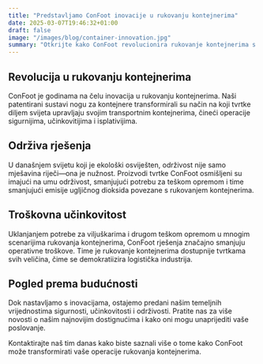 ```yaml
---
title: "Predstavljamo ConFoot inovacije u rukovanju kontejnerima"
date: 2025-03-07T19:46:32+01:00
draft: false
image: "/images/blog/container-innovation.jpg"
summary: "Otkrijte kako ConFoot revolucionira rukovanje kontejnerima s našim najnovijim inovacijama i održivim rješenjima."
---
```


## Revolucija u rukovanju kontejnerima

ConFoot je godinama na čelu inovacija u rukovanju kontejnerima. Naši patentirani sustavi nogu za kontejnere transformirali su način na koji tvrtke diljem svijeta upravljaju svojim transportnim kontejnerima, čineći operacije sigurnijima, učinkovitijima i isplativijima.

## Održiva rješenja

U današnjem svijetu koji je ekološki osviješten, održivost nije samo mješavina riječi—ona je nužnost. Proizvodi tvrtke ConFoot osmišljeni su imajući na umu održivost, smanjujući potrebu za teškom opremom i time smanjujući emisije ugljičnog dioksida povezane s rukovanjem kontejnerima.

## Troškovna učinkovitost

Uklanjanjem potrebe za viljuškarima i drugom teškom opremom u mnogim scenarijima rukovanja kontejnerima, ConFoot rješenja značajno smanjuju operativne troškove. Time je rukovanje kontejnerima dostupnije tvrtkama svih veličina, čime se demokratiizira logistička industrija.

## Pogled prema budućnosti

Dok nastavljamo s inovacijama, ostajemo predani našim temeljnih vrijednostima sigurnosti, učinkovitosti i održivosti. Pratite nas za više novosti o našim najnovijim dostignućima i kako oni mogu unaprijediti vaše poslovanje.

Kontaktirajte naš tim danas kako biste saznali više o tome kako ConFoot može transformirati vaše operacije rukovanja kontejnerima.